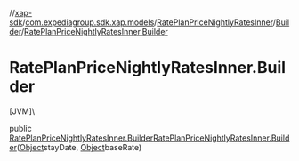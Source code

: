 //[xap-sdk](../../../../index.md)/[com.expediagroup.sdk.xap.models](../../index.md)/[RatePlanPriceNightlyRatesInner](../index.md)/[Builder](index.md)/[RatePlanPriceNightlyRatesInner.Builder](-rate-plan-price-nightly-rates-inner.-builder.md)

# RatePlanPriceNightlyRatesInner.Builder

[JVM]\

public [RatePlanPriceNightlyRatesInner.Builder](index.md)[RatePlanPriceNightlyRatesInner.Builder](-rate-plan-price-nightly-rates-inner.-builder.md)([Object](https://docs.oracle.com/javase/8/docs/api/java/lang/Object.html)stayDate, [Object](https://docs.oracle.com/javase/8/docs/api/java/lang/Object.html)baseRate)
